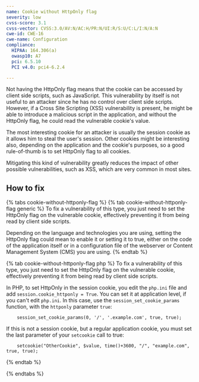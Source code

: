 ```yaml
---
name: Cookie without HttpOnly flag
severity: low
cvss-score: 3.1
cvss-vector: CVSS:3.0/AV:N/AC:H/PR:N/UI:R/S:U/C:L/I:N/A:N
cwe-id: CWE-16
cwe-name: Configuration
compliance:
  HIPAA: 164.306(a)
  owasp10: A7
  pci: 6.5.10
  PCI v4.0: pci4-6.2.4

---            
```


Not having the HttpOnly flag means that the cookie can be accessed by client side scripts, such as JavaScript. This vulnerability by itself is not useful to an attacker since he has no control over client side scripts. However, if a Cross Site Scripting (XSS) vulnerability is present, he might be able to introduce a malicious script in the application, and without the HttpOnly flag, he could read the vulnerable cookie's value.

The most interesting cookie for an attacker is usually the session cookie as it allows him to steal the user's session. Other cookies might be interesting also, depending on the application and the cookie's purposes, so a good rule-of-thumb is to set HttpOnly flag to all cookies.

Mitigating this kind of vulnerability greatly reduces the impact of other possible vulnerabilities, such as XSS, which are very common in most sites.

## How to fix

{% tabs cookie-without-httponly-flag %}
{% tab cookie-without-httponly-flag generic %}
To fix a vulnerability of this type, you just need to set the HttpOnly flag on the vulnerable cookie, effectively preventing it from being read by client side scripts.

Depending on the language and technologies you are using, setting the HttpOnly flag could mean to enable it or setting it to true, either on the code of the application itself or in a configuration file of the webserver or Content Management System (CMS) you are using.
{% endtab %}

{% tab cookie-without-httponly-flag php %}
To fix a vulnerability of this type, you just need to set the HttpOnly flag on the vulnerable cookie, effectively preventing it from being read by client side scripts.

In PHP, to set HttpOnly in the session cookie, you edit the `php.ini` file and add `session.cookie_httponly = True`. You can set it at application level, if you can't edit `php.ini`. In this case, use the `session_set_cookie_params` function, with the `httponly` parameter `true`:

```
    session_set_cookie_params(0, '/', '.example.com', true, true); 
```

If this is not a session cookie, but a regular application cookie, you must set the last parameter of your `setcookie` call to true:

```
    setcookie("OtherCookie", $value, time()+3600, "/", "example.com", true, true);
```
{% endtab %}

{% endtabs %}
